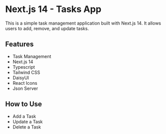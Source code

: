 # Next.js 14 - Tasks App

This is a simple task management application built with Next.js 14. It allows users to add, remove, and update tasks.

## Features

- Task Management
- Next.js 14
- Typescript
- Tailwind CSS
- DaisyUI
- React Icons
- Json Server

## How to Use

- Add a Task
- Update a Task
- Delete a Task
